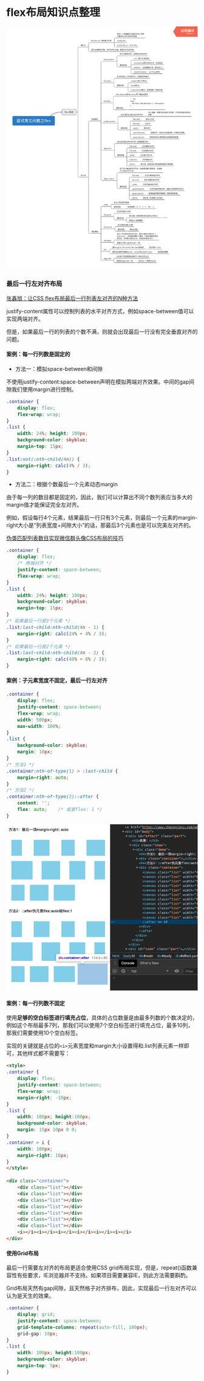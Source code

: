 # flex布局知识点整理

![flex知识点整理](./images/flex-points.png)

### 最后一行左对齐布局

[张鑫旭：让CSS flex布局最后一行列表左对齐的N种方法](https://www.zhangxinxu.com/wordpress/2019/08/css-flex-last-align/)

justify-content属性可以控制列表的水平对齐方式，例如space-between值可以实现两端对齐。

但是，如果最后一行的列表的个数不满，则就会出现最后一行没有完全垂直对齐的问题。


#### 案例：每一行列数是固定的
- 方法一：模拟space-between和间隙

不使用justify-content:space-between声明在模拟两端对齐效果。中间的gap间隙我们使用margin进行控制。
```css
.container {
    display: flex;
    flex-wrap: wrap;
}
.list {
    width: 24%; height: 100px;
    background-color: skyblue;
    margin-top: 15px;
}
.list:not(:nth-child(4n)) {
    margin-right: calc(4% / 3);
}
```

- 方法二：根据个数最后一个元素动态margin

由于每一列的数目都是固定的，因此，我们可以计算出不同个数列表应当多大的margin值才能保证完全左对齐。

例如，假设每行4个元素，结果最后一行只有3个元素，则最后一个元素的margin-right大小是“列表宽度+间隙大小”的话，那最后3个元素也是可以完美左对齐的。

[伪类匹配列表数目实现微信群头像CSS布局的技巧](https://www.zhangxinxu.com/wordpress/2019/03/nth-last-child-css-layout/)
```css
.container {
    display: flex;
    /* 两端对齐 */
    justify-content: space-between;
    flex-wrap: wrap;
}
.list {
    width: 24%; height: 100px;
    background-color: skyblue;
    margin-top: 15px;
}
/* 如果最后一行是3个元素 */
.list:last-child:nth-child(4n - 1) {
    margin-right: calc(24% + 4% / 3);
}
/* 如果最后一行是2个元素 */
.list:last-child:nth-child(4n - 2) {
    margin-right: calc(48% + 8% / 3);
}
```


#### 案例：子元素宽度不固定，最后一行左对齐
```css
.container {
    display: flex;
    justify-content: space-between;
    flex-wrap: wrap;
    width: 500px;
    max-width: 100%;
}
.list {
    background-color: skyblue;
    margin: 10px;
}
/* 方法1 */
.container:nth-of-type(1) > :last-child {
    margin-right: auto;
}
/* 方法2 */
.container:nth-of-type(2)::after {
    content: '';
    flex: auto;    /* 或者flex: 1 */
}
```

![flex子元素宽度不固定最后一行左对齐实例](./images/flex-item-not-same-width.png)


#### 案例：每一行列数不固定

使用**足够的空白标签进行填充占位**，具体的占位数量是由最多列数的个数决定的，例如这个布局最多7列，那我们可以使用7个空白标签进行填充占位，最多10列，那我们需要使用10个空白标签。

实现的关键就是占位的`<i>`元素宽度和margin大小设置得和.list列表元素一样即可，其他样式都不需要写：
```html
<style>
.container {
    display: flex;
    justify-content: space-between;
    flex-wrap: wrap;
    margin-right: -10px;
}
.list {
    width: 100px; height:100px;
    background-color: skyblue;
    margin: 15px 10px 0 0;
}
.container > i {
    width: 100px;
    margin-right: 10px;
}
</style>

<div class="container">
    <div class="list"></div>
    <div class="list"></div>
    <div class="list"></div>
    <div class="list"></div>
    <div class="list"></div>
    <div class="list"></div>
    <div class="list"></div>
    <i></i><i></i><i></i><i></i><i></i><i></i>
</div>
```

#### 使用Grid布局

最后一行需要左对齐的布局更适合使用CSS grid布局实现，但是，repeat()函数兼容性有些要求，IE浏览器并不支持。如果项目需要兼容IE，则此方法需要斟酌。

Grid布局天然有gap间隙，且天然格子对齐排布，因此，实现最后一行左对齐可以认为是天生的效果。
```css
.container {
    display: grid;
    justify-content: space-between;
    grid-template-columns: repeat(auto-fill, 100px);
    grid-gap: 10px;
}
.list {
    width: 100px; height:100px;
    background-color: skyblue;
    margin-top: 5px;
}
```



